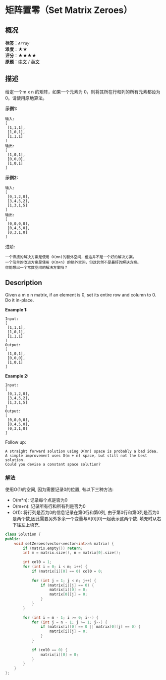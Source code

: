 # 矩阵置零（Set Matrix Zeroes）
## 概况
**标签**：*`Array`*<br>
**难度**：★★<br>
**评分**：★★★★<br>
**原题**：[中文](https://leetcode-cn.com/problems/set-matrix-zeroes) / [英文](https://leetcode.com/problems/set-matrix-zeroes)

## 描述
给定一个m x n 的矩阵，如果一个元素为 0，则将其所在行和列的所有元素都设为 0。请使用原地算法。

**示例1:**
```
输入: 
[
 [1,1,1],
 [1,0,1],
 [1,1,1]
]
输出: 
[
 [1,0,1],
 [0,0,0],
 [1,0,1]
]
```

**示例2:**
```
输入: 
[
 [0,1,2,0],
 [3,4,5,2],
 [1,3,1,5]
]
输出: 
[
 [0,0,0,0],
 [0,4,5,0],
 [0,3,1,0]
]
```

进阶:

	一个直接的解决方案是使用 O(mn)的额外空间，但这并不是一个好的解决方案。
	一个简单的改进方案是使用 O(m+n) 的额外空间，但这仍然不是最好的解决方案。
	你能想出一个常数空间的解决方案吗？

## Description
Given a m x n matrix, if an element is 0, set its entire row and column to 0. Do it in-place.

**Example 1:**
```
Input: 
[
 [1,1,1],
 [1,0,1],
 [1,1,1]
]
Output: 
[
 [1,0,1],
 [0,0,0],
 [1,0,1]
]
```

**Example 2:**
```
Input: 
[
 [0,1,2,0],
 [3,4,5,2],
 [1,3,1,5]
]
Output: 
[
 [0,0,0,0],
 [0,4,5,0],
 [0,3,1,0]
]
```

Follow up:

	A straight forward solution using O(mn) space is probably a bad idea.
	A simple improvement uses O(m + n) space, but still not the best solution.
	Could you devise a constant space solution?


### 解法
使用O(1)的空间, 因为需要记录0的位置, 有以下三种方法:
- O(m*n): 记录每个点是否为0
- O(m+n): 记录所有行和所有列是否为0
- O(1): 将行列是否为0的信息记录在第0行和第0列, 由于第0行和第0列是否为0是两个数,因此需要另外多余一个变量与A[0][0]一起表示这两个数.
填充时从右下往左上填充.
```c++
class Solution {
public:
    void setZeroes(vector<vector<int>>& matrix) {
        if (matrix.empty()) return;
        int m = matrix.size(), n = matrix[0].size();
        
        int col0 = 1;
        for (int i = 0; i < m; i++) {
            if (matrix[i][0] == 0) col0 = 0;
            
            for (int j = 1; j < n; j++) {
                if (matrix[i][j] == 0) {
                    matrix[i][0] = 0;
                    matrix[0][j] = 0;
                }
            }
        }
        
        for (int i = m - 1; i >= 0; i--) {
            for (int j = n - 1; j >= 1; j--) {
                if (matrix[i][0] == 0 || matrix[0][j] == 0) {
                    matrix[i][j] = 0;
                }
            }
            
            if (col0 == 0) {
                matrix[i][0] = 0;
            }
        }
    }
};
```